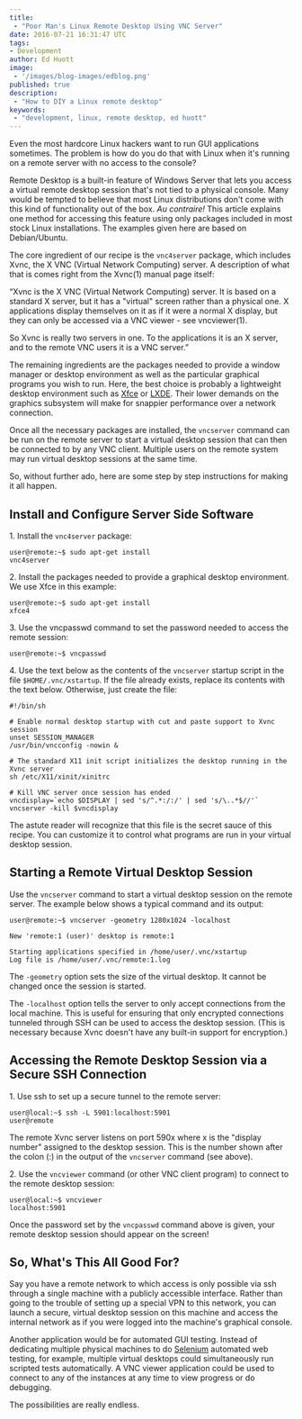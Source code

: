 ```yaml
---
title: 
 - "Poor Man's Linux Remote Desktop Using VNC Server"
date: 2016-07-21 16:31:47 UTC
tags:
- Development
author: Ed Huott
image: 
 - '/images/blog-images/edblog.png'
published: true
description:
 - "How to DIY a Linux remote desktop"
keywords:
 - "development, linux, remote desktop, ed huott" 
---
```


Even the most hardcore Linux hackers want to run GUI applications sometimes. The problem is how do you do that with Linux when it's running on a remote server with no access to the console?

Remote Desktop is a built-in feature of Windows Server that lets you access a virtual remote desktop session that's not tied to a physical console. Many would be tempted to believe that most Linux distributions don't come with this kind of functionality out of the box. <em>Au contraire!</em> This article explains one method for accessing this feature using only packages included in most stock Linux installations. The examples given here are based on Debian/Ubuntu.

The core ingredient of our recipe is the <code>vnc4server</code> package, which includes Xvnc, the X VNC (Virtual Network Computing) server. A description of what that is comes right from the Xvnc(1) manual page itself:

<p class="indent">“Xvnc is the X VNC (Virtual Network Computing) server.  It is based on
a standard X server, but it has a "virtual" screen rather than a
physical one.  X applications display themselves on it as if it were
a normal X display, but they can only be accessed via a VNC viewer -
see vncviewer(1).</p>

<p class="indent">So Xvnc is really two servers in one. To the applications it is an X
server, and to the remote VNC users it is a VNC server.”</p>

The remaining ingredients are the packages needed to provide a window manager or desktop environment as well as the particular graphical programs you wish to run. Here, the best choice is probably a lightweight desktop environment such as <a href="http://www.xfce.org/" target="_blank">Xfce</a> or <a href="http://lxde.org/" target="_blank">LXDE</a>. Their lower demands on the graphics subsystem will make for snappier performance over a network connection.

Once all the necessary packages are installed, the <code>vncserver</code> command can be run on the remote server to start a virtual desktop session that can then be connected to by any VNC client. Multiple users on the remote system may run virtual desktop sessions at the same time. 

So, without further ado, here are some step by step instructions for making it all happen.

<h2 class="sub-head medium strong">Install and Configure Server Side Software</h2>

<p>1. Install the <code>vnc4server</code> package:</p>

<code class="indent">user@remote:~$ sudo apt-get install vnc4server</code>

<p>2. Install the packages needed to provide a graphical desktop environment. We use Xfce in this example:</p>

<code class="indent">user@remote:~$ sudo apt-get install xfce4</code>

<p>3. Use the vncpasswd command to set the password needed to access the remote session:</p>

<code class="indent">user@remote:~$ vncpasswd</code>

<p>4. Use the text below as the contents of the <code>vncserver</code> startup script in the file 
<code>$HOME/.vnc/xstartup</code>. If the file already exists, replace its contents with the text below. Otherwise, just create the file:</p>

<pre class="indent"><code>#!/bin/sh

# Enable normal desktop startup with cut and paste support to Xvnc session
unset SESSION_MANAGER
/usr/bin/vncconfig -nowin &amp;

# The standard X11 init script initializes the desktop running in the Xvnc server
sh /etc/X11/xinit/xinitrc

# Kill VNC server once session has ended
vncdisplay=`echo $DISPLAY | sed 's/^.*:/:/' | sed 's/\..*$//'`
vncserver -kill $vncdisplay</code></pre>

The astute reader will recognize that this file is the secret sauce of this recipe. You can customize it to control what programs are run in your virtual desktop session.

<h2 class="sub-head medium strong">Starting a Remote Virtual Desktop Session</h2>

Use the <code>vncserver</code> command to start a virtual desktop session on the remote server. The example below shows a typical command and its output:

<pre class="indent"><code>user@remote:~$ vncserver -geometry 1280x1024 -localhost

New 'remote:1 (user)' desktop is remote:1

Starting applications specified in /home/user/.vnc/xstartup
Log file is /home/user/.vnc/remote:1.log</code></pre>

The <code>-geometry</code> option sets the size of the virtual desktop. It cannot be changed once the session is started.

The <code>-localhost</code> option tells the server to only accept connections from the local machine. This is useful for ensuring that only encrypted connections tunneled through SSH can be used to access the desktop session. (This is necessary because Xvnc doesn't have any built-in support for encryption.)

<h2 class="sub-head medium strong">Accessing the Remote Desktop Session via a Secure SSH Connection</h2>

<p>1. Use ssh to set up a secure tunnel to the remote server:</p>

<code class="indent">user@local:~$ ssh -L 5901:localhost:5901 user@remote</code>

The remote Xvnc server listens on port 590x where x is the "display number" assigned to the desktop session. This is the number shown after the colon (:) in the output of the <code>vncserver</code> command (see above).

<p>2. Use the <code>vncviewer</code> command (or other VNC client program) to connect to the remote desktop session:</p>

<code class="indent">user@local:~$ vncviewer localhost:5901</code>

Once the password set by the <code>vncpasswd</code> command above is given, your remote desktop session should appear on the screen!

<h2 class="sub-head medium strong">So, What's This All Good For?</h2>

Say you have a remote network to which access is only possible via ssh through a single machine with a publicly accessible interface. Rather than going to the trouble of setting up a special VPN to this network, you can launch a secure, virtual desktop session on this machine and access the internal network as if you were logged into the machine's graphical console.

Another application would be for automated GUI testing. Instead of dedicating multiple physical machines to do <a href="http://seleniumhq.org/" target="_blank">Selenium</a> automated web testing, for example, multiple virtual desktops could simultaneously run scripted tests automatically. A VNC viewer application could be used to connect to any of the instances at any time to view progress or do debugging.

The possibilities are really endless.

